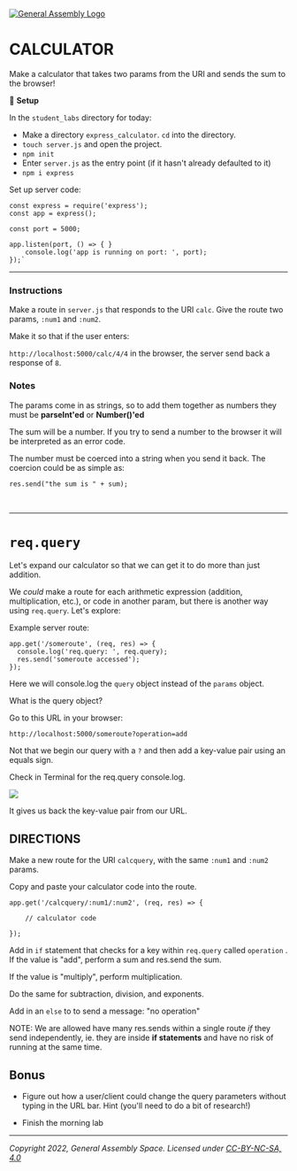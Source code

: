 [![General Assembly Logo](https://ga-dash.s3.amazonaws.com/production/assets/logo-9f88ae6c9c3871690e33280fcf557f33.png)](https://generalassemb.ly)

# CALCULATOR

Make a calculator that takes two params from the URI and sends the sum to the browser!

&#x1F535; **Setup**

In the `student_labs` directory for today:

* Make a directory `express_calculator`. `cd` into the directory.
* `touch server.js` and open the project.
* `npm init`
* Enter `server.js` as the entry point (if it hasn't already defaulted to it)
* `npm i express`

Set up server code:

```
const express = require('express');
const app = express();
```

```
const port = 5000;

app.listen(port, () => { }
	console.log('app is running on port: ', port);
});`
```

<hr>


### Instructions

Make a route in `server.js` that responds to the URI `calc`. Give the route two params, `:num1` and `:num2`.

Make it so that if the user enters:

`http://localhost:5000/calc/4/4` in the browser, the server send back a response of `8`.


### Notes

The params come in as strings, so to add them together as numbers they must be **parseInt'ed** or **Number()'ed**

The sum will be a number. If you try to send a number to the browser it will be interpreted as an error code.

The number must be coerced into a string when you send it back. The coercion could be as simple as:

```
res.send("the sum is " + sum);
```

<br>
<hr>

# `req.query`

Let's expand our calculator so that we can get it to do more than just addition.

We _could_ make a route for each arithmetic expression (addition, multiplication, etc.), or code in another param, but there is another way using `req.query`. Let's explore:

Example server route:

```
app.get('/someroute', (req, res) => {
  console.log('req.query: ', req.query);
  res.send('someroute accessed');
});
```
Here we will console.log the `query` object instead of the `params` object.

What is the query object?

Go to this URL in your browser:

```
http://localhost:5000/someroute?operation=add
```

Not that we begin our query with a `?` and then add a key-value pair using an equals sign.

Check in Terminal for the req.query console.log.

![](https://i.imgur.com/2fUOyHZ.png)

It gives us back the key-value pair from our URL.



## DIRECTIONS

Make a new route for the URI `calcquery`, with the same `:num1` and `:num2` params.

Copy and paste your calculator code into the route.

```
app.get('/calcquery/:num1/:num2', (req, res) => {

	// calculator code

});
```

Add in `if` statement that checks for a key within `req.query` called `operation` . If the value is "add", perform a sum and res.send the sum.

If the value is "multiply", perform multiplication.

Do the same for subtraction, division, and exponents.

Add in an `else` to to send a message: "no operation"


NOTE: We are allowed have many res.sends within a single route _if_ they send independently, ie. they are inside **if statements** and have no risk of running at the same time.



## Bonus

- Figure out how a user/client could change the query parameters without typing in the URL bar. Hint (you'll need to do a bit of research!)

- Finish the morning lab


---

_Copyright 2022, General Assembly Space. Licensed under [CC-BY-NC-SA, 4.0](https://creativecommons.org/licenses/by-nc-sa/4.0/)_
